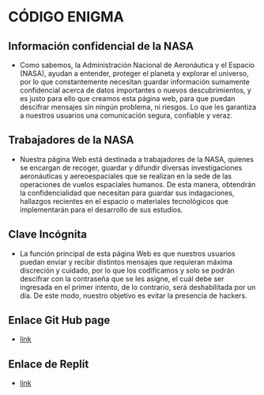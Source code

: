 # CÓDIGO ENIGMA
## Información confidencial de la NASA
* Como sabemos, la Administración Nacional de Aeronáutica y el Espacio (NASA), ayudan a entender, proteger el planeta y explorar el universo, por lo que constantemente necesitan guardar información sumamente confidencial acerca de datos importantes o nuevos descubrimientos, y es justo para ello que creamos esta página web, para que puedan descifrar mensajes sin ningún problema, ni riesgos. Lo que les garantiza a nuestros usuarios una comunicación segura, confiable y veraz.
## Trabajadores de la NASA
* Nuestra página Web está destinada a trabajadores de la NASA, quienes se encargan de recoger, guardar y difundir diversas investigaciones aeronáuticas y aereoespaciales que se realizan en la sede de las operaciones de vuelos espaciales humanos. De esta manera, obtendrán la confidencialidad que necesitan para guardar sus indagaciones, hallazgos recientes en el espacio o materiales tecnológicos que implementarán para el desarrollo de sus estudios.
## Clave Incógnita
* La función principal de esta página Web es que nuestros usuarios puedan enviar y recibir distintos mensajes que requieran máxima discreción y cuidado, por lo que los codificamos y solo se podrán descifrar con la contraseña que se les asigne, el cuál debe ser ingresada en el primer intento, de lo contrario, será deshabilitada por un día. De este modo, nuestro objetivo es evitar la presencia de hackers.
## Enlace Git Hub page
* [link](https://marisolsolisflores.github.io/CodigoEnigma/)
## Enlace de Replit
* [link](https://CodigoEnigma.marisolsolisflores.repl.co)
